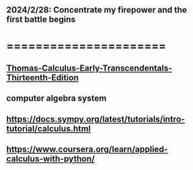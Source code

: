 ## 2024/2/28: Concentrate my firepower and the first battle begins
# ======================

## [Thomas-Calculus-Early-Transcendentals-Thirteenth-Edition](https://rodrigopacios.github.io/mrpacios/download/Thomas_Calculus.pdf)
## computer algebra system
## https://docs.sympy.org/latest/tutorials/intro-tutorial/calculus.html
## https://www.coursera.org/learn/applied-calculus-with-python/
